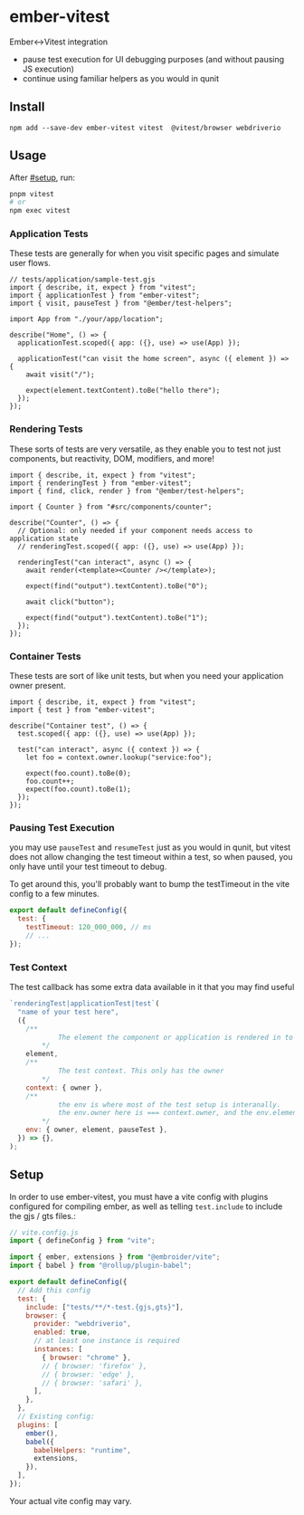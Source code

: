 # ember-vitest

Ember<->Vitest integration

- pause test execution for UI debugging purposes (and without pausing JS execution)
- continue using familiar helpers as you would in qunit

## Install

```
npm add --save-dev ember-vitest vitest  @vitest/browser webdriverio
```

## Usage

After [#setup](#setup), run:

```bash
pnpm vitest
# or
npm exec vitest
```

### Application Tests

These tests are generally for when you visit specific pages and simulate user flows.

```gjs
// tests/application/sample-test.gjs
import { describe, it, expect } from "vitest";
import { applicationTest } from "ember-vitest";
import { visit, pauseTest } from "@ember/test-helpers";

import App from "./your/app/location";

describe("Home", () => {
  applicationTest.scoped({ app: ({}, use) => use(App) });

  applicationTest("can visit the home screen", async ({ element }) => {
    await visit("/");

    expect(element.textContent).toBe("hello there");
  });
});
```

### Rendering Tests

These sorts of tests are very versatile, as they enable you to test not just components, but reactivity, DOM, modifiers, and more!

```gjs
import { describe, it, expect } from "vitest";
import { renderingTest } from "ember-vitest";
import { find, click, render } from "@ember/test-helpers";

import { Counter } from "#src/components/counter";

describe("Counter", () => {
  // Optional: only needed if your component needs access to application state
  // renderingTest.scoped({ app: ({}, use) => use(App) });

  renderingTest("can interact", async () => {
    await render(<template><Counter /></template>);

    expect(find("output").textContent).toBe("0");

    await click("button");

    expect(find("output").textContent).toBe("1");
  });
});
```

### Container Tests

These tests are sort of like unit tests, but when you need your application owner present.

```gjs
import { describe, it, expect } from "vitest";
import { test } from "ember-vitest";

describe("Container test", () => {
  test.scoped({ app: ({}, use) => use(App) });

  test("can interact", async ({ context }) => {
    let foo = context.owner.lookup("service:foo");

    expect(foo.count).toBe(0);
    foo.count++;
    expect(foo.count).toBe(1);
  });
});
```

### Pausing Test Execution

you may use `pauseTest` and `resumeTest` just as you would in qunit, but vitest does not allow changing the test timeout within a test, so when paused, you only have until your test timeout to debug.

To get around this, you'll probably want to bump the testTimeout in the vite config to a few minutes.

```js
export default defineConfig({
  test: {
    testTimeout: 120_000_000, // ms
    // ...
});
```

### Test Context

The test callback has some extra data available in it that you may find useful

```js
`renderingTest|applicationTest|test`(
  "name of your test here",
  ({
    /**
            The element the component or application is rendered in to
        */
    element,
    /**
            The test context. This only has the owner
        */
    context: { owner },
    /**
            the env is where most of the test setup is interanally.
            the env.owner here is === context.owner, and the env.element is === element
        */
    env: { owner, element, pauseTest },
  }) => {},
);
```

## Setup

In order to use ember-vitest, you must have a vite config with plugins configured for compiling ember, as well as telling `test.include` to include the gjs / gts files.:

```js
// vite.config.js
import { defineConfig } from "vite";

import { ember, extensions } from "@embroider/vite";
import { babel } from "@rollup/plugin-babel";

export default defineConfig({
  // Add this config
  test: {
    include: ["tests/**/*-test.{gjs,gts}"],
    browser: {
      provider: "webdriverio",
      enabled: true,
      // at least one instance is required
      instances: [
        { browser: "chrome" },
        // { browser: 'firefox' },
        // { browser: 'edge' },
        // { browser: 'safari' },
      ],
    },
  },
  // Existing config:
  plugins: [
    ember(),
    babel({
      babelHelpers: "runtime",
      extensions,
    }),
  ],
});
```

Your actual vite config may vary.
